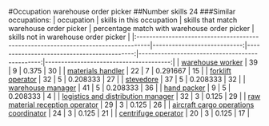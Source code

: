 #Occupation warehouse order picker
##Number skills 24
###Similar occupations:
| occupation                                                                        |   skills in this occupation |   skills that match warehouse order picker |   percentage match with warehouse order picker |   skills not in warehouse order picker |
|:----------------------------------------------------------------------------------|----------------------------:|-------------------------------------------:|-----------------------------------------------:|---------------------------------------:|
| [warehouse worker](warehouse_worker.md)                                           |                          39 |                                          9 |                                       0.375    |                                     30 |
| [materials handler](materials_handler.md)                                         |                          22 |                                          7 |                                       0.291667 |                                     15 |
| [forklift operator](forklift_operator.md)                                         |                          32 |                                          5 |                                       0.208333 |                                     27 |
| [stevedore](stevedore.md)                                                         |                          37 |                                          5 |                                       0.208333 |                                     32 |
| [warehouse manager](warehouse_manager.md)                                         |                          41 |                                          5 |                                       0.208333 |                                     36 |
| [hand packer](hand_packer.md)                                                     |                           9 |                                          5 |                                       0.208333 |                                      4 |
| [logistics and distribution manager](logistics_and_distribution_manager.md)       |                          32 |                                          3 |                                       0.125    |                                     29 |
| [raw material reception operator](raw_material_reception_operator.md)             |                          29 |                                          3 |                                       0.125    |                                     26 |
| [aircraft cargo operations coordinator](aircraft_cargo_operations_coordinator.md) |                          24 |                                          3 |                                       0.125    |                                     21 |
| [centrifuge operator](centrifuge_operator.md)                                     |                          20 |                                          3 |                                       0.125    |                                     17 |
